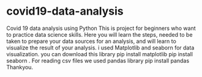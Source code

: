 # covid19-data-analysis
Covid 19 data analysis using Python
This is project for beginners who want to practice data science skills.
Here you will learn the steps, needed to be taken to prepare your data sources for an analysis,
and will learn to visualize the result of your analysis.
i used Matplotlib and seaborn for data visualization.
you can download this library
pip install matplotlib
pip install seaborn . 
For reading csv files we used pandas library
pip install pandas
Thankyou.
